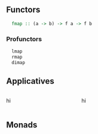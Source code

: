 

## Functors
```Haskell
  fmap :: (a -> b) -> f a -> f b
```

### Profunctors
```Haskell
  lmap
  rmap
  dimap
```

## Applicatives

<div style="width:100%; display:inline-block;">
  <div style="width:40%; float:left">
    <p> hi </p>
  </div>
  <div style="width:40%; float:left">
    <p> hi </p>
  </div>
</div>

## Monads
